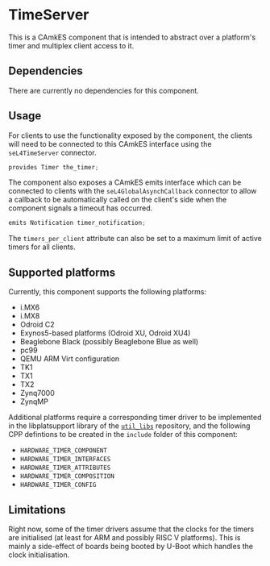 <!--
     Copyright 2020, Data61
     Commonwealth Scientific and Industrial Research Organisation (CSIRO)
     ABN 41 687 119 230.

     This software may be distributed and modified according to the terms of
     the BSD 2-Clause license. Note that NO WARRANTY is provided.
     See "LICENSE_BSD2.txt" for details.

     @TAG(DATA61_BSD)
-->

# TimeServer

This is a CAmkES component that is intended to abstract over a platform's timer
and multiplex client access to it.

## Dependencies

There are currently no dependencies for this component.

## Usage

For clients to use the functionality exposed by the component, the clients will
need to be connected to this CAmkES interface using the `seL4TimeServer`
connector.

```c
provides Timer the_timer;
```

The component also exposes a CAmkES emits interface which can be connected to
clients with the `seL4GlobalAsynchCallback` connector to allow a callback to be
automatically called on the client's side when the component signals a timeout
has occurred.

```c
emits Notification timer_notification;
```

The `timers_per_client` attribute can also be set to a maximum limit of active
timers for all clients.

## Supported platforms

Currently, this component supports the following platforms:
  - i.MX6
  - i.MX8
  - Odroid C2
  - Exynos5-based platforms (Odroid XU, Odroid XU4)
  - Beaglebone Black (possibly Beaglebone Blue as well)
  - pc99
  - QEMU ARM Virt configuration
  - TK1
  - TX1
  - TX2
  - Zynq7000
  - ZynqMP

Additional platforms require a corresponding timer driver to be
implemented in the libplatsupport library of the
[`util_libs`](https://github.com/seL4/util_libs) repository, and the following
CPP defintions to be created in the `include` folder of this component:
  - `HARDWARE_TIMER_COMPONENT`
  - `HARDWARE_TIMER_INTERFACES`
  - `HARDWARE_TIMER_ATTRIBUTES`
  - `HARDWARE_TIMER_COMPOSITION`
  - `HARDWARE_TIMER_CONFIG`

## Limitations

Right now, some of the timer drivers assume that the clocks for the timers are
initialised (at least for ARM and possibly RISC V platforms). This is mainly a
side-effect of boards being booted by U-Boot which handles the clock
initialisation.
